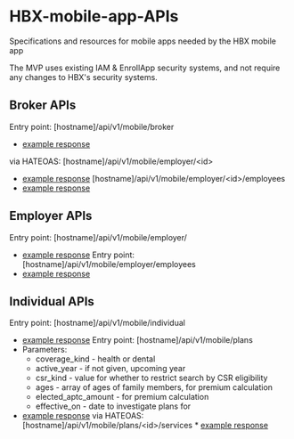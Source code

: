 # HBX-mobile-app-APIs
Specifications and resources for mobile apps needed by the HBX mobile app

The MVP uses existing IAM & EnrollApp security systems, and not require any changes to HBX's security systems.

## Broker APIs

Entry point: [hostname]/api/v1/mobile/broker
* [example response](generated/broker_1/broker_details.json)

via HATEOAS:
 [hostname]/api/v1/mobile/employer/&lt;id&gt;
   * [example response](generated/broker_1/employer_details_0.json)
 [hostname]/api/v1/mobile/employer/&lt;id&gt;/employees
   * [example response](generated/broker_1/roster_0.json)

## Employer APIs

Entry point: [hostname]/api/v1/mobile/employer/
   * [example response](generated/er_in_open_enrollment/employer_details.json)
Entry point: [hostname]/api/v1/mobile/employer/employees
   * [example response](generated/er_in_open_enrollment/roster.json)

## Individual APIs

Entry point: [hostname]/api/v1/mobile/individual
   * [example response](generated/individual_aptc/insured.json)
Entry point: [hostname]/api/v1/mobile/plans
   * Parameters:
       * coverage_kind - health or dental
       * active_year - if not given, upcoming year
       * csr_kind - value for whether to restrict search by CSR eligibility
       * ages - array of ages of family members, for premium calculation
       * elected_aptc_amount - for premium calculation
       * effective_on - date to investigate plans for
   * [example response](generated/plans_for_uqhp_family/plans.json)
via HATEOAS:
	[hostname]/api/v1/mobile/plans/&lt;id&gt;/services
	* [example response](generated/services/service_rates.json)



